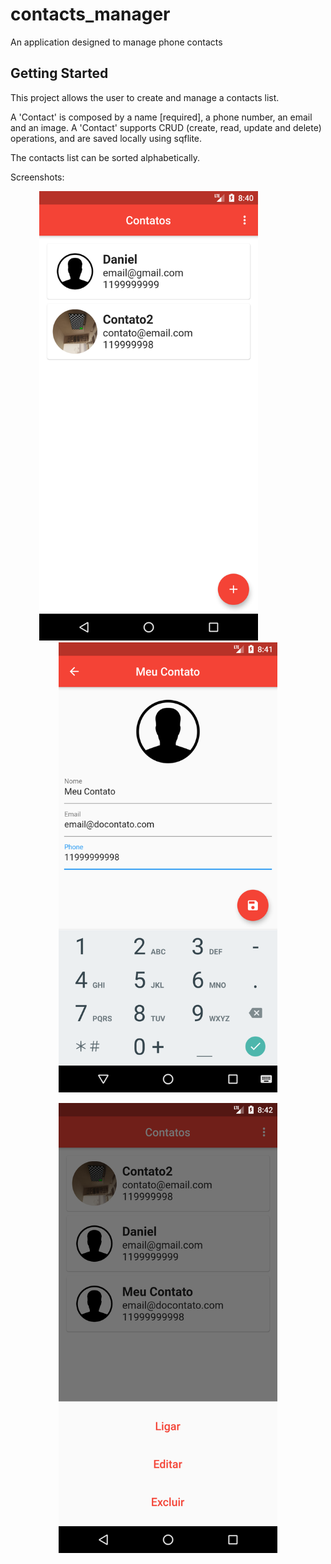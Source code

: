 # contacts_manager

An application designed to manage phone contacts

## Getting Started

This project allows the user to create and manage a contacts list.

A 'Contact' is composed by a name [required], a phone number, an email and an image.
A 'Contact' supports CRUD (create, read, update and delete) operations, and are saved locally using sqflite.

The contacts list can be sorted alphabetically.

Screenshots:

<p align="center">
   <img src="https://github.com/daniel-ishara/contacts_manager/blob/master/Screen1.png" width="350" title="Contacts Manager">
  &nbsp; &nbsp; &nbsp; &nbsp; &nbsp; &nbsp; &nbsp; &nbsp;
  <img src="https://github.com/daniel-ishara/contacts_manager/blob/master/Screen3.png" width="350"  title="Contacts Manager">
</p>

<p align="center">
  <img src="https://github.com/daniel-ishara/contacts_manager/blob/master/Screen5.png" width="350"  title="Contacts Manager">
</p>
